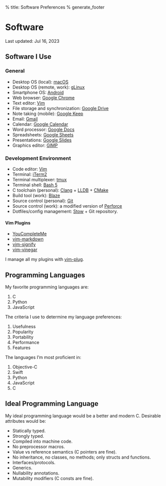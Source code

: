 % title: Software Preferences
% generate_footer

# Software

<span id="last-updated">Last updated: Jul 16, 2023</span>

## Software I Use

### General

* Desktop OS (local): [macOS](https://en.wikipedia.org/wiki/MacOS)
* Desktop OS (remote, work): [gLinux](https://en.wikipedia.org/wiki/GLinux)
* Smartphone OS: [Android](https://www.android.com/)
* Web browser: [Google Chrome](https://www.google.com/chrome/)
* Text editor: [Vim](https://www.vim.org/)
* File storage and synchronization: [Google Drive](https://www.google.com/drive/)
* Note taking (mobile): [Google Keep](https://keep.google.com/)
* Email: [Gmail](https://www.google.com/gmail/)
* Calendar: [Google Calendar](https://www.google.com/calendar)
* Word processor: [Google Docs](https://docs.google.com/)
* Spreadsheets: [Google Sheets](http://sheets.google.com/)
* Presentations: [Google Slides](https://slides.google.com/)
* Graphics editor: [GIMP](https://www.gimp.org/)

### Development Environment

* Code editor: [Vim](https://www.vim.org/)
* Terminal: [iTerm2](https://iterm2.com/)
* Terminal multiplexer: [tmux](https://github.com/tmux/tmux/wiki)
* Terminal shell: [Bash 5](https://www.gnu.org/software/bash/)
* C toolchain (personal): [Clang](https://clang.llvm.org/) + [LLDB](https://lldb.llvm.org/) + [CMake](https://cmake.org/)
* Build tool (work): [Blaze](https://en.wikipedia.org/wiki/Bazel_(software))
* Source control (personal): [Git](https://git-scm.com/)
* Source control (work): a modified version of [Perforce](https://www.perforce.com/)
* Dotfiles/config management: [Stow](https://www.gnu.org/software/stow/) + Git repository.

#### Vim Plugins

* [YouCompleteMe](https://github.com/ycm-core/YouCompleteMe)
* [vim-markdown](https://github.com/preservim/vim-markdown)
* [vim-signify](https://github.com/mhinz/vim-signify)
* [vim-vinegar](https://github.com/tpope/vim-vinegar)

 I manage all my plugins with [vim-plug](https://github.com/junegunn/vim-plug).

## Programming Languages

My favorite programming languages are:

1. C
1. Python
1. JavaScript

The criteria I use to determine my language preferences:

1. Usefulness
1. Popularity
1. Portability
1. Performance
1. Features

The languages I’m most proficient in:

1. Objective-C
1. Swift
1. Python
1. JavaScript
1. C

## Ideal Programming Language

My ideal programming language would be a better and modern C. Desirable attributes would be:

* Statically typed.
* Strongly typed.
* Compiled into machine code.
* No preprocessor macros.
* Value vs reference semantics (C pointers are fine).
* No inheritance, no classes, no methods; only structs and functions.
* Interfaces/protocols.
* Generics.
* Nullability annotations.
* Mutability modifiers (C consts are fine).

